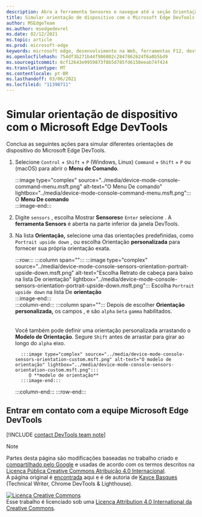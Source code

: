 ```yaml
---
description: Abra a ferramenta Sensores e navegue até a seção Orientação.
title: Simular orientação de dispositivo com o Microsoft Edge DevTools
author: MSEdgeTeam
ms.author: msedgedevrel
ms.date: 02/12/2021
ms.topic: article
ms.prod: microsoft-edge
keywords: microsoft edge, desenvolvimento na Web, ferramentas F12, devtools
ms.openlocfilehash: 754df3b271b44f986802c2847862624f6a8b5bd9
ms.sourcegitcommit: 6cf12643e9959873f8b5d785fd6158eeab74f424
ms.translationtype: MT
ms.contentlocale: pt-BR
ms.lasthandoff: 03/06/2021
ms.locfileid: "11398711"
---
```

<!-- Copyright Kayce Basques 

   Licensed under the Apache License, Version 2.0 (the "License");
   you may not use this file except in compliance with the License.
   You may obtain a copy of the License at

       https://www.apache.org/licenses/LICENSE-2.0

   Unless required by applicable law or agreed to in writing, software
   distributed under the License is distributed on an "AS IS" BASIS,
   WITHOUT WARRANTIES OR CONDITIONS OF ANY KIND, either express or implied.
   See the License for the specific language governing permissions and
   limitations under the License.  -->

# <a name="simulate-device-orientation-with-microsoft-edge-devtools"></a>Simular orientação de dispositivo com o Microsoft Edge DevTools  

Conclua as seguintes ações para simular diferentes orientações de dispositivo do Microsoft Edge DevTools.  

<!--todo: update device orientation section when available -->  

1.  Selecione `Control` + `Shift` + `P` \(Windows, Linux\) `Command` + `Shift` + `P` ou \(macOS\) para abrir o **Menu de Comando**.  
    
    :::image type="complex" source="../media/device-mode-console-command-menu.msft.png" alt-text="O Menu De comando" lightbox="../media/device-mode-console-command-menu.msft.png":::
       O **Menu De comando**  
    :::image-end:::  
    
1.  Digite `sensors` , escolha Mostrar **Sensores**e `Enter` selecione .  A **ferramenta Sensors** é aberta na parte inferior da janela DevTools.  
1.  Na lista **Orientação,** selecione uma das orientações predefinidas, como `Portrait upside down` , ou escolha Orientação **personalizada** para fornecer sua própria orientação exata.  
    
    :::row:::
       :::column span="":::
          :::image type="complex" source="../media/device-mode-console-sensors-orientation-portrait-upside-down.msft.png" alt-text="Escolha Retrato de cabeça para baixo na lista De orientação" lightbox="../media/device-mode-console-sensors-orientation-portrait-upside-down.msft.png":::
             Escolha `Portrait upside down` na lista De **orientação**  
          :::image-end:::  
       :::column-end:::
       :::column span="":::
          Depois de escolher **Orientação personalizada,** os campos , e são `alpha` `beta` `gamma` habilitados.  
          <!--To understand how each axis works, navigate to [Alpha][alpha], [Beta][beta], and [Gamma][gamma].  -->  
          <!--todo: update links to alpha, beta, and gamma section when available -->  
          Você também pode definir uma orientação personalizada arrastando o **Modelo de Orientação**.  Segure `Shift` antes de arrastar para girar ao longo do `alpha` eixo.  
          
          :::image type="complex" source="../media/device-mode-console-sensors-orientation-custom.msft.png" alt-text="O modelo de orientação" lightbox="../media/device-mode-console-sensors-orientation-custom.msft.png":::
             O **modelo de orientação**  
          :::image-end:::  
       :::column-end:::
    :::row-end:::
    
## <a name="getting-in-touch-with-the-microsoft-edge-devtools-team"></a>Entrar em contato com a equipe Microsoft Edge DevTools  

[!INCLUDE [contact DevTools team note](../includes/contact-devtools-team-note.md)]  

<!-- links -->  

<!--[WebFundamentasNativeHardwareDeviceOrientationIndex]: /web/fundamentals/native-hardware/device-orientation/index "Device Orientation & Motion"  -->  
<!--[WebFundamentasNativeHardwareDeviceOrientationIndexAlpha]: /web/fundamentals/native-hardware/device-orientation/index#alpha "Alpha - Device Orientation & Motion"  -->  
<!--[WebFundamentasNativeHardwareDeviceOrientationIndexBeta]: /web/fundamentals/native-hardware/device-orientation/index#beta "Beta - Device Orientation & Motion"  -->  
<!--[WebFundamentasNativeHardwareDeviceOrientationIndexGamma]: /web/fundamentals/native-hardware/device-orientation/index#gamma "Gamma - Device Orientation & Motion"  -->  

> [!NOTE]
> Partes desta página são modificações baseadas no trabalho criado e [compartilhado pelo Google][GoogleSitePolicies] e usadas de acordo com os termos descritos na [Licença Pública Creative Commons Atribuição 4.0 Internacional][CCA4IL].  
> A página original é [encontrada](https://developers.google.com/web/tools/chrome-devtools/device-mode/orientation) aqui e é de autoria de [Kayce Basques][KayceBasques] \(Technical Writer, Chrome DevTools \& Lighthouse\).  

[![Licença Creative Commons][CCby4Image]][CCA4IL]  
Esse trabalho é licenciado sob uma [Licença Attribution 4.0 International da Creative Commons][CCA4IL].  

[CCA4IL]: https://creativecommons.org/licenses/by/4.0  
[CCby4Image]: https://i.creativecommons.org/l/by/4.0/88x31.png  
[GoogleSitePolicies]: https://developers.google.com/terms/site-policies  
[KayceBasques]: https://developers.google.com/web/resources/contributors/kaycebasques  
